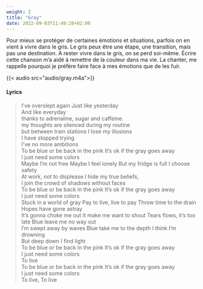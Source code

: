 ```yaml
---
weight: 2
title: "Gray"
date: 2022-09-03T11:49:28+02:00
---
```


Pour mieux se protéger de certaines émotions et situations, parfois on en vient à vivre dans le gris.
Le gris peux être une étape, une transition, mais pas une destination. A rester vivre dans le gris, on se perd soi-même. Écrire cette chanson m’a aidé à remettre de la couleur dans ma vie. La chanter, me rappelle pourquoi je préfère faire face à mes émotions que de les fuir.

<!--more-->

{{< audio src="audio/gray.m4a">}}

#### Lyrics

> I’ve overslept again Just like yesterday  
> And like everyday  
> thanks to adrenaline, sugar and caffeine.  
> my thoughts are silenced during my routine  
> but between train stations I lose my illusions  
> I have stopped trying  
> I've no more ambitions  
> To be blue or be back in the pink It’s ok if the gray goes away  
> I just need some colors  
> Maybe I’m not free Maybe I feel lonely But my fridge is full I choose safety  
> At work, not to displease I hide my true beliefs,  
> I join the crowd of shadows without faces  
> To be blue or be back in the pink It’s ok if the gray goes away  
> I just need some colors  
> Stuck in a world of gray Pay to live, live to pay Throw time to the drain Hopes have gone astray  
> It’s gonna choke me out It make me want to shout Tears flows, it’s too late Blue leave me no way out  
> I’m swept away by waves Blue take me to the depth I think I’m drowning  
> But deep down I find light  
> To be blue or be back in the pink It’s ok if the gray goes away  
> I just need some colors  
> To live  
> To be blue or be back in the pink It’s ok if the gray goes away  
> I just need some colors  
> To live, To live
